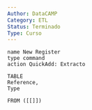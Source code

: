 ```yaml
---
Author: DataCAMP
Category: ETL
Status: Terminado
Type: Curso
---
```

```button
name New Register
type command
action QuickAdd: Extracto
```

```dataview
TABLE 
Reference, 
Type

FROM ([[]])
```






